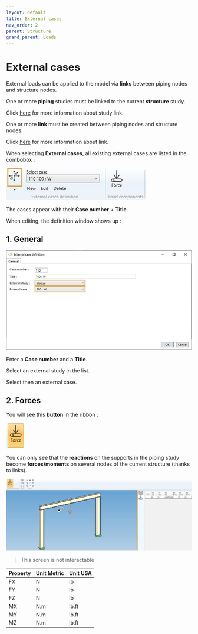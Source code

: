 ```yaml
---
layout: default
title: External cases
nav_order: 2
parent: Structure
grand_parent: Loads
---
```


# External cases

External loads can be applied to the model via **links** between piping nodes and structure nodes.

One or more **piping** studies must be linked to the current **structure** study.

Click [here](https://documentation.metapiping.com/Explorer/Study.html#32-study-link) for more information about study link.

One or more **link** must be created between piping nodes and structure nodes.

Click [here](https://documentation.metapiping.com/Structure/Elements/Link.html) for more information about link.

When selecting **External cases**, all existing external cases are listed in the combobox :

![Image](../../Images/SLoad16.jpg)

The cases appear with their **Case number** + **Title**.

When editing, the definition window shows up :

## 1. General

![Image](../../Images/SLoad17.jpg)

Enter a **Case number** and a **Title**.

Select an external study in the list.

Select then an external case.

## 2. Forces

You will see this **button** in the ribbon :

![Image](../../Images/Static10.jpg)

You can only see that the **reactions** on the supports in the piping study become **forces/moments** on several nodes of the current structure (thanks to links).

![Image](../../Images/SLoad18.jpg)

>This screen is not interactable

| Property | Unit Metric | Unit USA |
| -------- | ---- | ---- |
| FX | N | lb |
| FY | N | lb |
| FZ | N | lb |
| MX | N.m | lb.ft |
| MY | N.m | lb.ft |
| MZ | N.m | lb.ft |
